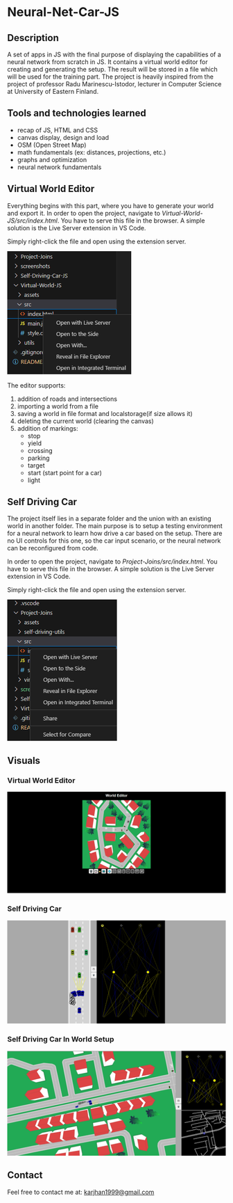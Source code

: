 # Neural-Net-Car-JS

## Description
A set of apps in JS with the final purpose of displaying the capabilities of a neural network from scratch in JS.
It contains a virtual world editor for creating and generating the setup. The result will be stored in a file which will be used for the training part.
The project is heavily inspired from the project of professor Radu Marinescu-Istodor, lecturer in Computer Science at University of Eastern Finland.

## Tools and technologies learned
- recap of JS, HTML and CSS
- canvas display, design and load
- OSM (Open Street Map) 
- math fundamentals (ex: distances, projections, etc.)
- graphs and optimization
- neural network fundamentals

## Virtual World Editor
Everything begins with this part, where you have to generate your world and export it.
In order to open the project, navigate to *Virtual-World-JS/src/index.html*. 
You have to serve this file in the browser. A simple solution is the Live Server extension in VS Code.

Simply right-click the file and open using the extension server.

![VirtualWorldSetup](./screenshots/SSVirtualWorldSetup.png)

The editor supports: 
1. addition of roads and intersections
2. importing a world from a file
3. saving a world in file format and localstorage(if size allows it)
4. deleting the current world (clearing the canvas)
5. addition of markings:
    - stop
    - yield
    - crossing
    - parking
    - target
    - start (start point for a car)
    - light

## Self Driving Car
The project itself lies in a separate folder and the union with an existing world in another folder.
The main purpose is to setup a testing environment for a neural network to learn how drive a car based on the setup.
There are no UI controls for this one, so the car input scenario, or the neural network can be reconfigured from code.

In order to open the project, navigate to *Project-Joins/src/index.html*. 
You have to serve this file in the browser. A simple solution is the Live Server extension in VS Code.

Simply right-click the file and open using the extension server.

![VirtualWorldSetup](./screenshots/SSProjectJoinsSetup1.png)

## Visuals

### Virtual World Editor
![VirtualWorldSetup](./screenshots/SSVirtualWorldExample.png)
### Self Driving Car
![VirtualWorldSetup](./screenshots/SSSelfDrivingCarExample.png)
### Self Driving Car In World Setup
![VirtualWorldSetup](./screenshots/SSProjectJoinsExample.png)

## Contact
Feel free to contact me at: karjhan1999@gmail.com